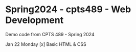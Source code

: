 # Spring2024 - cpts489 - Web Development
Demo code from CPTS 489 - Spring 2024

Jan 22 Monday
[x] Basic HTML & CSS
